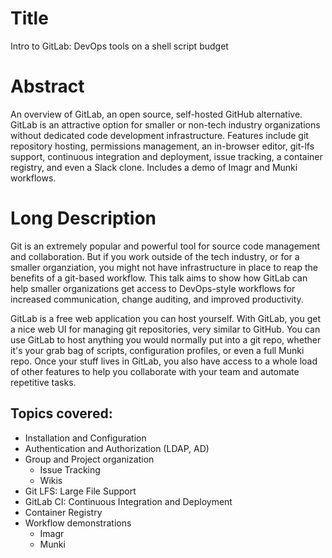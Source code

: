 # Title
Intro to GitLab: DevOps tools on a shell script budget

# Abstract
An overview of GitLab, an open source, self-hosted GitHub alternative. GitLab is an attractive option for smaller or non-tech industry organizations without dedicated code development infrastructure. Features include git repository hosting, permissions management, an in-browser editor, git-lfs support, continuous integration and deployment, issue tracking, a container registry, and even a Slack clone. Includes a demo of Imagr and Munki workflows. 

# Long Description

Git is an extremely popular and powerful tool for source code management and collaboration. But if you work outside of the tech industry, or for a smaller organziation, you might not have infrastructure in place to reap the benefits of a git-based workflow. This talk aims to show how GitLab can help smaller organizations get access to DevOps-style workflows for increased communication, change auditing, and improved productivity.

GitLab is a free web application you can host yourself. With GitLab, you get a nice web UI for managing git repositories, very similar to GitHub. You can use GitLab to host anything you would normally put into a git repo, whether it's your grab bag of scripts, configuration profiles, or even a full Munki repo. Once your stuff lives in GitLab, you also have access to a whole load of other features to help you collaborate with your team and automate repetitive tasks.

## Topics covered:
- Installation and Configuration
- Authentication and Authorization (LDAP, AD)
- Group and Project organization
    - Issue Tracking
    - Wikis
- Git LFS: Large File Support 
- GitLab CI: Continuous Integration and Deployment
- Container Registry
- Workflow demonstrations
    - Imagr
    - Munki